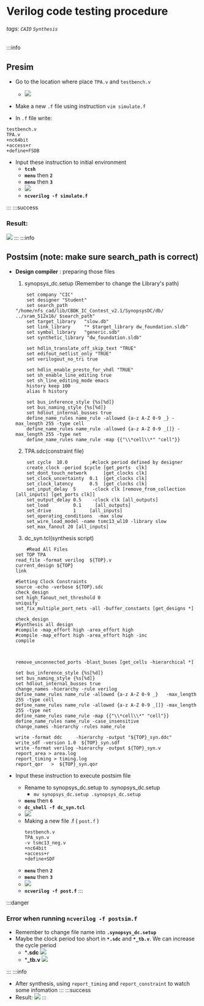 # Verilog code testing procedure
###### tags: `CAID` `Synthesis`
:::info
## Presim
* Go to the location where place `TPA.v` and `testbench.v`  
    * ![](https://i.imgur.com/Ras0RA6.png)

* Make a new `.f` file using instruction `vim simulate.f`
* In `.f` file write:
```
testbench.v
TPA.v
+nc64bit
+access+r
+define+FSDB        
```
* Input these instruction to initial environment
    *    **`tcsh`**
    *    **`menu`** then **`2`**
    *    **`menu`** then **`3`** 
    *    ![](https://i.imgur.com/2iwwo4N.png)
    *    **`ncverilog -f simulate.f`**
   
:::
:::success
### Result: 
![](https://i.imgur.com/XqfyYWJ.png)
:::
:::info
## Postsim (note: make sure search_path is correct)

*    **Design compiler** : preparing those files
        1. synopsys_dc.setup (Remember to change the Library's path)
        ```
            set company "CIC"
            set designer "Student"
            set search_path      "/home/nfs_cad/lib/CBDK_IC_Contest_v2.1/SynopsysDC/db/  ../sram_512x16/ $search_path"
            set target_library   "slow.db"
            set link_library     "* $target_library dw_foundation.sldb"
            set symbol_library   "generic.sdb"
            set synthetic_library "dw_foundation.sldb"

            set hdlin_translate_off_skip_text "TRUE"
            set edifout_netlist_only "TRUE"
            set verilogout_no_tri true

            set hdlin_enable_presto_for_vhdl "TRUE"
            set sh_enable_line_editing true
            set sh_line_editing_mode emacs
            history keep 100
            alias h history

            set bus_inference_style {%s[%d]}
            set bus_naming_style {%s[%d]}
            set hdlout_internal_busses true
            define_name_rules name_rule -allowed {a-z A-Z 0-9 _} -max_length 255 -type cell
            define_name_rules name_rule -allowed {a-z A-Z 0-9 _[]} -max_length 255 -type net
            define_name_rules name_rule -map {{"\\*cell\\*" "cell"}}
        ```

        2. TPA.sdc(constraint file)
        ```
            set cycle  10.0        ;#clock period defined by designer
            create_clock -period $cycle [get_ports  clk]
            set_dont_touch_network      [get_clocks clk]
            set_clock_uncertainty  0.1  [get_clocks clk]
            set_clock_latency      0.5  [get_clocks clk]
            set_input_delay  5      -clock clk [remove_from_collection [all_inputs] [get_ports clk]]
            set_output_delay 0.5    -clock clk [all_outputs] 
            set_load         0.1     [all_outputs]
            set_drive        1     [all_inputs]
            set_operating_conditions  -max slow  
            set_wire_load_model -name tsmc13_wl10 -library slow               
            set_max_fanout 20 [all_inputs]
        ```
        3. dc_syn.tcl(synthesis script)
        ```
            #Read All Files
        set TOP TPA 
        read_file -format verilog  ${TOP}.v
        current_design ${TOP}
        link

        #Setting Clock Constraints
        source -echo -verbose ${TOP}.sdc
        check_design
        set high_fanout_net_threshold 0
        uniquify
        set_fix_multiple_port_nets -all -buffer_constants [get_designs *]

        check_design
        #Synthesis all design
        #compile -map_effort high -area_effort high
        #compile -map_effort high -area_effort high -inc
        compile



        remove_unconnected_ports -blast_buses [get_cells -hierarchical *]

        set bus_inference_style {%s[%d]}
        set bus_naming_style {%s[%d]}
        set hdlout_internal_busses true
        change_names -hierarchy -rule verilog
        define_name_rules name_rule -allowed {a-z A-Z 0-9 _}   -max_length 255 -type cell
        define_name_rules name_rule -allowed {a-z A-Z 0-9 _[]} -max_length 255 -type net
        define_name_rules name_rule -map {{"\\*cell\\*" "cell"}}
        define_name_rules name_rule -case_insensitive
        change_names -hierarchy -rules name_rule

        write -format ddc     -hierarchy -output "${TOP}_syn.ddc"
        write_sdf -version 1.0  ${TOP}_syn.sdf
        write -format verilog -hierarchy -output ${TOP}_syn.v
        report_area > area.log
        report_timing > timing.log
        report_qor   >  ${TOP}_syn.qor
        ```
        
*  Input these instruction to execute postsim file
    *  Rename to synopsys_dc.setup to .synopsys_dc.setup
        * `mv synopsys_dc.setup .synopsys_dc.setup`
    *  **`menu`** then  **`6`** 
    *  **`dc_shell -f dc_syn.tcl`**
    *  ![](https://i.imgur.com/S6JAcL8.png)
    *  Making a new file .f ( `post.f` ) 
        ```
        testbench.v
        TPA_syn.v
        -v tsmc13_neg.v
        +nc64bit
        +access+r
        +define+SDF
        ```
    *    **`menu`** then **`2`**
    *    **`menu`** then **`3`** 
    *    ![](https://i.imgur.com/2iwwo4N.png)
    *    **`ncverilog -f post.f`**
:::


:::danger
### Error when running `ncverilog -f postsim.f`
*    Remember to change file name into **`.synopsys_dc.setup`** 
*    Maybe the clock period too short in **`*.sdc`** and **`*_tb.v`**. We can increase the cycle period 
        *    ***.sdc** 
        ![](https://i.imgur.com/rnhd485.png)
        *    ***_tb.v** ![](https://i.imgur.com/Mo9xsar.png)

:::
:::info
*    After synthesis, using `report_timing` and `report_constraint` to watch some infomation
:::
:::success
* Result: 
![](https://i.imgur.com/ggPzl4g.png)
:::
